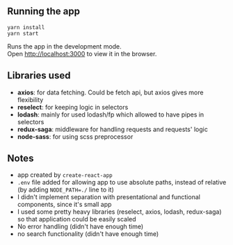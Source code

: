 ## Running the app

```
yarn install
yarn start
```
Runs the app in the development mode.<br />
Open [http://localhost:3000](http://localhost:3000) to view it in the browser.

## Libraries used
- **axios**: for data fetching. Could be fetch api, but axios gives more flexibility
- **reselect**: for keeping logic in selectors
- **lodash**: mainly for used lodash/fp which allowed to have pipes in selectors
- **redux-saga**: middleware for handling requests and requests' logic
- **node-sass**: for using scss preprocessor

## Notes
- app created by `create-react-app`
- `.env` file added for allowing app to use absolute paths, instead of relative (by adding `NODE_PATH=./` line to it)
- I didn't implement separation with presentational and functional components, since it's small app
- I used some pretty heavy libraries (reselect, axios, lodash, redux-saga) so that application could be easily scaled
- No error handling (didn't have enough time)
- no search functionality (didn't have enough time)
